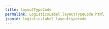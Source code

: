 ```yaml
---
title: layoutTypeCode
permalink: LogisticsLabel.layoutTypeCode.html
jsonid: logisticslabel_layouttypecode
---
```

